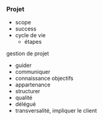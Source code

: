 ### Projet
- scope
- success
- cycle de vie
	- étapes

gestion de projet
- guider
- communiquer
- connaissance objectifs
- appartenance
- structurer
- qualité
- délégué
- transversalité, impliquer le client


